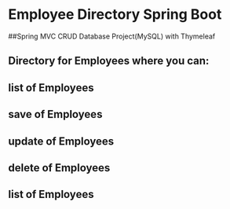 # Employee Directory Spring Boot
##Spring MVC CRUD Database Project(MySQL) with Thymeleaf


## Directory for Employees where you can:
## list of Employees
## save of Employees
## update of Employees
## delete of Employees
## list of Employees




